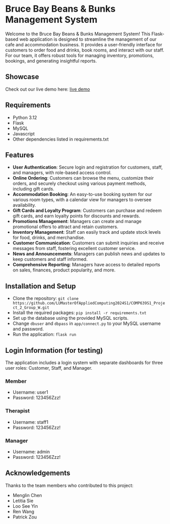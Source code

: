 # Bruce Bay Beans & Bunks Management System

Welcome to the Bruce Bay Beans & Bunks Management System! This Flask-based web application is designed to streamline the management of our cafe and accommodation business. It provides a user-friendly interface for customers to order food and drinks, book rooms, and interact with our staff. For our team, it offers robust tools for managing inventory, promotions, bookings, and generating insightful reports.

## Showcase
Check out our live demo here: [live demo](http://groupwp2.pythonanywhere.com/)

## Requirements
 - Python 3.12
 - Flask
 - MySQL
 - Javascript
 - Other dependencies listed in requirements.txt

## Features
 - **User Authentication**: Secure login and registration for customers, staff, and managers, with role-based access control.
 - **Online Ordering**: Customers can browse the menu, customize their orders, and securely checkout using various payment methods, including gift cards.
 - **Accommodation Booking**: An easy-to-use booking system for our various room types, with a calendar view for managers to oversee availability.
 - **Gift Cards and Loyalty Program**: Customers can purchase and redeem gift cards, and earn loyalty points for discounts and rewards.
 - **Promotions Management**: Managers can create and manage promotional offers to attract and retain customers.
 - **Inventory Management**: Staff can easily track and update stock levels for food, drinks, and merchandise.
 - **Customer Communication**: Customers can submit inquiries and receive messages from staff, fostering excellent customer service.
 - **News and Announcements**: Managers can publish news and updates to keep customers and staff informed.
 - **Comprehensive Reporting**: Managers have access to detailed reports on sales, finances, product popularity, and more.

## Installation and Setup
 - Clone the repository: `git clone https://github.com/LUMasterOfAppliedComputing2024S1/COMP639S1_Project_2_Group_W.git`
 - Install the required packages: `pip install -r requirements.txt`
 - Set up the database using the provided MySQL scripts.
 - Change `dbuser` and `dbpass` in `app/connect.py` to your MySQL username and password.
 - Run the application: `flask run`

## Login Information (for testing)
The application includes a login system with separate dashboards for three user roles: Customer, Staff, and Manager.

### Member
 - Username: user1
 - Password: 123456Zzz!

### Therapist
 - Username: staff1
 - Password: 123456Zzz!

### Manager
 - Username: admin
 - Password: 123456Zzz!

## Acknowledgements
Thanks to the team members who contributed to this project:
 - Menglin Chen
 - Letitia Sie
 - Loo See Yin
 - Ren Wang
 - Patrick Zou

